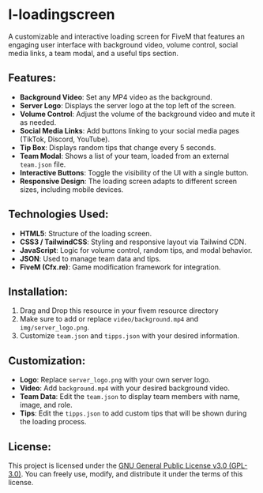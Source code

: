 # l-loadingscreen

A customizable and interactive loading screen for FiveM that features an engaging user interface with background video, volume control, social media links, a team modal, and a useful tips section.

## Features:
- **Background Video**: Set any MP4 video as the background.
- **Server Logo**: Displays the server logo at the top left of the screen.
- **Volume Control**: Adjust the volume of the background video and mute it as needed.
- **Social Media Links**: Add buttons linking to your social media pages (TikTok, Discord, YouTube).
- **Tip Box**: Displays random tips that change every 5 seconds.
- **Team Modal**: Shows a list of your team, loaded from an external `team.json` file.
- **Interactive Buttons**: Toggle the visibility of the UI with a single button.
- **Responsive Design**: The loading screen adapts to different screen sizes, including mobile devices.

## Technologies Used:
- **HTML5**: Structure of the loading screen.
- **CSS3 / TailwindCSS**: Styling and responsive layout via Tailwind CDN.
- **JavaScript**: Logic for volume control, random tips, and modal behavior.
- **JSON**: Used to manage team data and tips.
- **FiveM (Cfx.re)**: Game modification framework for integration.

## Installation:
1. Drag and Drop this resource in your fivem resource directory
2. Make sure to add or replace `video/background.mp4` and `img/server_logo.png`.
3. Customize `team.json` and `tipps.json` with your desired information.
   
## Customization:
- **Logo**: Replace `server_logo.png` with your own server logo.
- **Video**: Add `background.mp4` with your desired background video.
- **Team Data**: Edit the `team.json` to display team members with name, image, and role.
- **Tips**: Edit the `tipps.json` to add custom tips that will be shown during the loading process.

## License:
This project is licensed under the [GNU General Public License v3.0 (GPL-3.0)](LICENSE). You can freely use, modify, and distribute it under the terms of this license.

